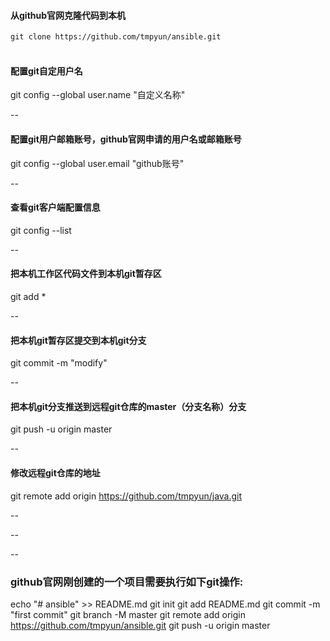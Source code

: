 
#### 从github官网克隆代码到本机
`git clone https://github.com/tmpyun/ansible.git`
<br></br>

#### 配置git自定用户名
git config --global user.name "自定义名称"

--

#### 配置git用户邮箱账号，github官网申请的用户名或邮箱账号
git config --global user.email "github账号"

--

#### 查看git客户端配置信息
git config --list

--

#### 把本机工作区代码文件到本机git暂存区
git add * 

--

#### 把本机git暂存区提交到本机git分支
git commit -m "modify"

--


#### 把本机git分支推送到远程git仓库的master（分支名称）分支
git push -u origin master

--

#### 修改远程git仓库的地址
git remote add origin https://github.com/tmpyun/java.git

--

--

--

### github官网刚创建的一个项目需要执行如下git操作:
echo "# ansible" >> README.md
git init
git add README.md
git commit -m "first commit"
git branch -M master
git remote add origin https://github.com/tmpyun/ansible.git
git push -u origin master

